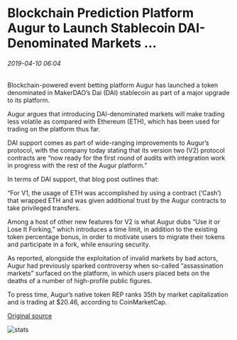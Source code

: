 # Blockchain Prediction Platform Augur to Launch Stablecoin DAI-Denominated Markets ...

###### 2019-04-10 06:04

Blockchain-powered event betting platform Augur has launched a token denominated in MakerDAO’s Dai (DAI) stablecoin as part of a major upgrade to its platform.

Augur argues that introducing DAI-denominated markets will make trading less volatile as compared with Ethereum (ETH), which has been used for trading on the platform thus far.

DAI support comes as part of wide-ranging improvements to Augur’s protocol, with the company today stating that its version two (V2) protocol contracts are “now ready for the first round of audits with integration work in progress with the rest of the Augur platform.”

In terms of DAI support, that blog post outlines that:

“For V1, the usage of ETH was accomplished by using a contract (‘Cash’) that wrapped ETH and was given additional trust by the Augur contracts to take privileged transfers.

Among a host of other new features for V2 is what Augur dubs “Use it or Lose It Forking,” which introduces a time limit, in addition to the existing token percentage bonus, in order to motivate users to migrate their tokens and participate in a fork, while ensuring security.

As reported, alongside the exploitation of invalid markets by bad actors, Augur had previously sparked controversy when so-called “assassination markets” surfaced on the platform, in which users placed bets on the deaths of a number of high-profile public figures.

To press time, Augur’s native token REP ranks 35th by market capitalization and is trading at $20.46, according to CoinMarketCap.

[Original source](https://cointelegraph.com/news/blockchain-prediction-platform-augur-to-launch-stablecoin-dai-denominated-markets)

![stats](https://c.statcounter.com/11760860/0/a89fa40b/1/ "stats")